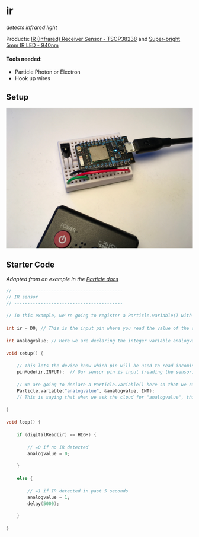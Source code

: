 # ir

*detects infrared light*

Products: [IR (Infrared) Receiver Sensor - TSOP38238](https://www.adafruit.com/product/157) and [Super-bright 5mm IR LED - 940nm](https://www.adafruit.com/product/387)

#### Tools needed: 

- Particle Photon or Electron
- Hook up wires

## Setup

![photo of setup](img/ir.JPG)

## Starter Code

*Adapted from an example in the [Particle docs](https://docs.particle.io/guide/getting-started/examples/photon/#read-your-photoresistor-function-and-variable)*

``` cpp
// -----------------------------------------
// IR sensor
// -----------------------------------------

// In this example, we're going to register a Particle.variable() with the cloud so that we can read the status of an IR sensor.

int ir = D0; // This is the input pin where you read the value of the sensor.

int analogvalue; // Here we are declaring the integer variable analogvalue, which we will use later to store the value of the sensor.

void setup() {

    // This lets the device know which pin will be used to read incoming voltage.
    pinMode(ir,INPUT);  // Our sensor pin is input (reading the sensor)

    // We are going to declare a Particle.variable() here so that we can access the value of the sensor from the cloud.
    Particle.variable("analogvalue", &analogvalue, INT);
    // This is saying that when we ask the cloud for "analogvalue", this will reference the variable analogvalue in this app, which is an integer variable.

}

void loop() {

    if (digitalRead(ir) == HIGH) {

        // =0 if no IR detected
        analogvalue = 0;
        
    }
    
    else {

        // =1 if IR detected in past 5 seconds
        analogvalue = 1;
        delay(5000);

    }
    
}
```

